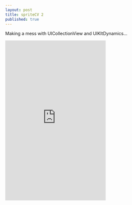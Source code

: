 ```yaml
---
layout: post
title: spriteCV 2
published: true
---
```


Making a mess with UICollectionView and UIKItDynamics...  


<iframe src="https://player.vimeo.com/video/137281160?color=ffffff&title=0&byline=0&portrait=0" width="320" height="508" frameborder="0" webkitallowfullscreen mozallowfullscreen allowfullscreen></iframe>


